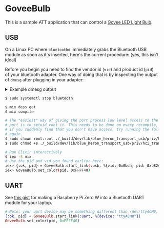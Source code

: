 # GoveeBulb

This is a sample ATT application that can control a [Govee LED Light
Bulb](https://www.amazon.com/MINGER-Dimmable-Changing-Equivalent-Multi-Color/dp/B07CL2RMR7/).

## USB

On a Linux PC where `bluetoothd` immediately grabs the Bluetooth USB module as
soon as it's inserted, here's the current procedure: (yes, this isn't ideal)

Before you begin you need to find the vendor id (`vid`) and product id (`pid`) of your bluetooth adapter. One way of doing that is by inspecting the output of `dmesg` after plugging in your adapter:

<details>
  <summary>Example dmesg output</summary>
  ```
  [174634.130045] usb 1-9: new full-speed USB device number 8 using xhci_hcd
  [174634.453638] usb 1-9: New USB device found, idVendor=0a5c, idProduct=21e8, bcdDevice= 1.12
  [174634.453643] usb 1-9: New USB device strings: Mfr=1, Product=2, SerialNumber=3
  [174634.453645] usb 1-9: Product: BCM20702A0
  [174634.453647] usb 1-9: Manufacturer: Broadcom Corp
  [174634.453649] usb 1-9: SerialNumber: 00190E112B40
  [174634.513882] audit: type=1130 audit(1599509227.196:198): pid=1 uid=0 auid=4294967295 ses=4294967295 msg='unit=systemd-rfkill comm="systemd" exe="/usr/lib/systemd/systemd" hostname=? addr=? terminal=? res=success'
  [174634.581454] Bluetooth: hci0: BCM: chip id 63
  [174634.584453] Bluetooth: hci0: BCM: features 0x07
  [174634.602454] Bluetooth: hci0: BCM20702A
  [174634.602459] Bluetooth: hci0: BCM20702A1 (001.002.014) build 0000
  [174634.604527] Bluetooth: hci0: BCM20702A1 'brcm/BCM20702A1-0a5c-21e8.hcd' Patch
  [174636.066728] Bluetooth: hci0: Broadcom Bluetooth Device
  [174636.066733] Bluetooth: hci0: BCM20702A1 (001.002.014) build 1459
  [174639.517580] audit: type=1131 audit(1599509232.199:199): pid=1 uid=0 auid=4294967295 ses=4294967295 msg='unit=systemd-rfkill comm="systemd" exe="/usr/lib/systemd/systemd" hostname=? addr=? terminal=? res=success'
  ```

  In this example the vid is `0a5c`, and the pid is `21e8`, which can be written in elixir hex notation as `0x0a5c` and `0x21e8`.
</details>

```sh
$ sudo systemctl stop bluetooth

$ mix deps.get
$ mix compile

# The "easiest" way of giving the port process low level access to the USB
# port is to setuid root it. This needs to be done on every recompile, so
# if you suddenly find that you don't have access, try running the following
# again.
$ sudo chown root:root ./_build/dev/lib/blue_heron_transport_usb/priv/hci_transport
$ sudo chmod +s ./_build/dev/lib/blue_heron_transport_usb/priv/hci_transport

# Run Elixir interactively
$ iex -S mix
# Use the pid and vid you found earlier here:
iex> {:ok, pid} = GoveeBulb.start_link(:usb, %{vid: 0x0bda, pid: 0xb82c})
iex> GoveeBulb.set_color(pid, 0xFFFF40)
```

## UART

See [this
gist](https://gist.github.com/fhunleth/fae46998609814ae4a8abd44f6f08188#setting-up-a-test-environment)
for making a Raspberry Pi Zero W into a Bluetooth UART module for your laptop.

```elixir
# Note: your uart device may be something different than /dev/ttyACM0, in that case substitute it here
{:ok, pid} = GoveeBulb.start_link(:uart, %{device: "ttyACM0"})
GoveeBulb.set_color(pid, 0xFFFF40)
```
